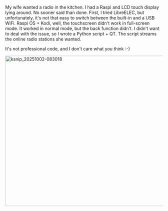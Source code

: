 My wife wanted a radio in the kitchen. I had a Raspi and LCD touch display lying around. No sooner said than done. First, I tried LibreELEC, but unfortunately, it's not that easy to switch between the built-in and a USB WiFi. Raspi OS + Kodi, well, the touchscreen didn't work in full-screen mode. It worked in normal mode, but the back function didn't. I didn't want to deal with the issue, so I wrote a Python script + QT. The script streams the online radio stations she wanted.

It's not professional code, and I don't care what you think :-)

<img width="798" height="481" alt="ksnip_20251002-083018" src="https://github.com/user-attachments/assets/88017170-1875-40c0-a7ff-6fc9ffbf4ae2" />
